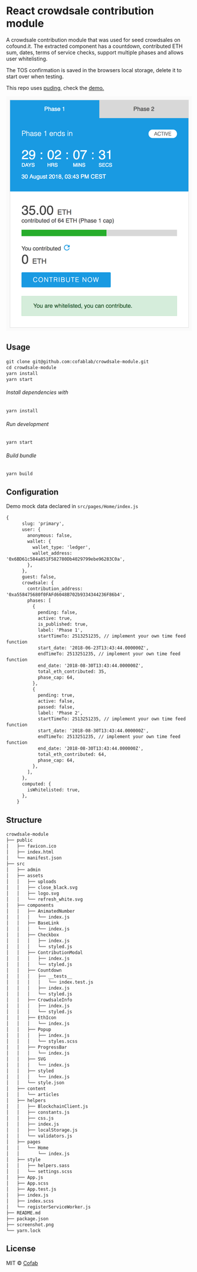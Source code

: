 # React crowdsale contribution module

A crowdsale contribution module that was used for seed crowdsales on cofound.it. The extracted component has a countdown, contributed ETH sum, dates, terms of service checks, support multiple phases and allows user whitelisting.

The TOS confirmation is saved in the browsers local storage, delete it to start over when testing.

This repo uses [puding](https://github.com/cofablab/puding), check the [demo.](http://crowdsale-module-demo.s3-website-eu-west-1.amazonaws.com/)

![Screenshot](./screenshot.png)

## Usage

```
git clone git@github.com:cofablab/crowdsale-module.git
cd crowdsale-module
yarn install
yarn start
```

###### Install dependencies with

```
yarn install
```

###### Run development

```
yarn start
```

###### Build bundle

```
yarn build
```

## Configuration

Demo mock data declared in `src/pages/Home/index.js`

```
{
      slug: 'primary',
      user: {
        anonymous: false,
        wallet: {
          wallet_type: 'ledger',
          wallet_address: '0x6BD61c584a851F582780Db4029799ebe96283C0a',
        },
      },
      guest: false,
      crowdsale: {
        contribution_address: '0xa558475680f0FAFd6048B702b9334344236F86b4',
        phases: [
          {
            pending: false,
            active: true,
            is_published: true,
            label: 'Phase 1',
            startTimeTo: 2513251235, // implement your own time feed function
            start_date: '2018-06-23T13:43:44.000000Z',
            endTimeTo: 2513251235, // implement your own time feed function
            end_date: '2018-08-30T13:43:44.000000Z',
            total_eth_contributed: 35,
            phase_cap: 64,
          },
          {
            pending: true,
            active: false,
            passed: false,
            label: 'Phase 2',
            startTimeTo: 2513251235, // implement your own time feed function
            start_date: '2018-08-30T13:43:44.000000Z',
            endTimeTo: 2513251235, // implement your own time feed function
            end_date: '2018-08-30T13:43:44.000000Z',
            total_eth_contributed: 64,
            phase_cap: 64,
          },
        ],
      },
      computed: {
        isWhitelisted: true,
      },
    }
```

## Structure

```
crowdsale-module
├── public
│   ├── favicon.ico
│   ├── index.html
│   └── manifest.json
├── src
│   ├── admin
│   ├── assets
│   │   ├── uploads
│   │   ├── close_black.svg
│   │   ├── logo.svg
│   │   └── refresh_white.svg
│   ├── components
│   │   ├── AnimatedNumber
│   │   │   └── index.js
│   │   ├── BaseLink
│   │   │   └── index.js
│   │   ├── Checkbox
│   │   │   ├── index.js
│   │   │   └── styled.js
│   │   ├── ContributionModal
│   │   │   ├── index.js
│   │   │   └── styled.js
│   │   ├── Countdown
│   │   │   ├── __tests__
│   │   │   │   └── index.test.js
│   │   │   ├── index.js
│   │   │   └── styled.js
│   │   ├── CrowdsaleInfo
│   │   │   ├── index.js
│   │   │   └── styled.js
│   │   ├── EthIcon
│   │   │   └── index.js
│   │   ├── Popup
│   │   │   ├── index.js
│   │   │   └── styles.scss
│   │   ├── ProgressBar
│   │   │   └── index.js
│   │   ├── SVG
│   │   │   └── index.js
│   │   ├── styled
│   │   │   └── index.js
│   │   └── style.json
│   ├── content
│   │   └── articles
│   ├── helpers
│   │   ├── BlockchainClient.js
│   │   ├── constants.js
│   │   ├── css.js
│   │   ├── index.js
│   │   ├── localStorage.js
│   │   └── validators.js
│   ├── pages
│   │   └── Home
│   │       └── index.js
│   ├── style
│   │   ├── helpers.sass
│   │   └── settings.scss
│   ├── App.js
│   ├── App.scss
│   ├── App.test.js
│   ├── index.js
│   ├── index.scss
│   └── registerServiceWorker.js
├── README.md
├── package.json
├── screenshot.png
└── yarn.lock
```

## License

MIT © [Cofab](https://github.com/cofablab)
